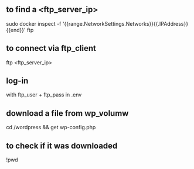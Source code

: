 
## to find a <ftp_server_ip>

sudo docker inspect -f '{{range.NetworkSettings.Networks}}{{.IPAddress}}{{end}}' ftp  

## to connect via ftp_client

ftp <ftp_server_ip>

## log-in

with ftp_user + ftp_pass in .env

## download a file from wp_volumw

cd /wordpress && get wp-config.php

## to check if it was downloaded 

!pwd 